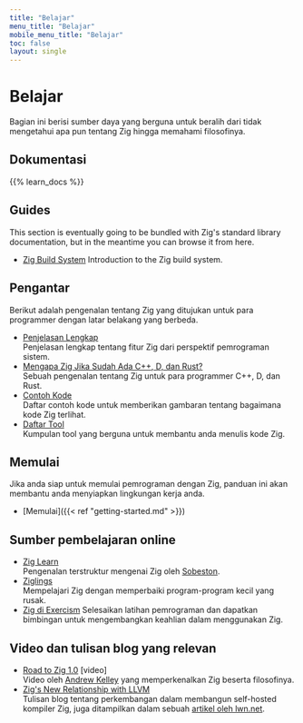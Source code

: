 ```yaml
---
title: "Belajar"
menu_title: "Belajar"
mobile_menu_title: "Belajar"
toc: false
layout: single
---
```


# Belajar
Bagian ini berisi sumber daya yang berguna untuk beralih dari tidak mengetahui apa pun tentang Zig hingga memahami filosofinya.

## Dokumentasi
{{% learn_docs %}}

## Guides
This section is eventually going to be bundled with Zig's standard library documentation, but
in the meantime you can browse it from here.

- [Zig Build System](build-system/)
Introduction to the Zig build system.

## Pengantar
Berikut adalah pengenalan tentang Zig yang ditujukan untuk para programmer dengan latar belakang yang berbeda.

- [Penjelasan Lengkap](overview/)  
Penjelasan lengkap tentang fitur Zig dari perspektif pemrograman sistem.
- [Mengapa Zig Jika Sudah Ada C++, D, dan Rust?](why_zig_rust_d_cpp/)  
Sebuah pengenalan tentang Zig untuk para programmer C++, D, dan Rust.
- [Contoh Kode](samples/)  
Daftar contoh kode untuk memberikan gambaran tentang bagaimana kode Zig terlihat.
- [Daftar Tool](tools/)  
Kumpulan tool yang berguna untuk membantu anda menulis kode Zig.

## Memulai
Jika anda siap untuk memulai pemrograman dengan Zig, panduan ini akan membantu anda menyiapkan lingkungan kerja anda.

- [Memulai]({{< ref "getting-started.md" >}})  

## Sumber pembelajaran online
- [Zig Learn](https://ziglearn.org)  
Pengenalan terstruktur mengenai Zig oleh [Sobeston](https://github.com/sobeston).
- [Ziglings](https://ziglings.org)  
Mempelajari Zig dengan memperbaiki program-program kecil yang rusak.
- [Zig di Exercism](https://exercism.org/tracks/zig)
Selesaikan latihan pemrograman dan dapatkan bimbingan untuk mengembangkan keahlian dalam menggunakan Zig.

## Video dan tulisan blog yang relevan
- [Road to Zig 1.0](https://www.youtube.com/watch?v=Gv2I7qTux7g) [video]  
Video oleh [Andrew Kelley](https://andrewkelley.me) yang memperkenalkan Zig beserta filosofinya.
- [Zig's New Relationship with LLVM](https://kristoff.it/blog/zig-new-relationship-llvm/)  
Tulisan blog tentang perkembangan dalam membangun self-hosted kompiler Zig, juga ditampilkan dalam sebuah [artikel oleh lwn.net](https://lwn.net/Articles/833400/).
